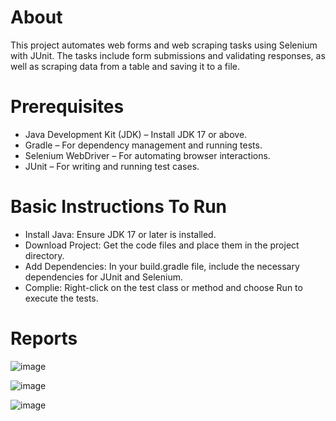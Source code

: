 # About
This project automates web forms and web scraping tasks using Selenium with JUnit. The tasks include form submissions and validating responses, as well as scraping data from a table and saving it to a file.

# Prerequisites
- Java Development Kit (JDK) – Install JDK 17 or above.
- Gradle – For dependency management and running tests.
- Selenium WebDriver – For automating browser interactions.
- JUnit – For writing and running test cases.

# Basic Instructions To Run
- Install Java: Ensure JDK 17 or later is installed.
- Download Project: Get the code files and place them in the project directory.
- Add Dependencies: In your build.gradle file, include the necessary dependencies for JUnit and Selenium.
- Complie: Right-click on the test class or method and choose Run to execute the tests.

# Reports
![image](https://github.com/user-attachments/assets/f373da2d-5138-4c9d-bbec-74daa21f8ce1)

![image](https://github.com/user-attachments/assets/bcc3e2fd-4259-4d40-ab32-0dcdfeb58254)

![image](https://github.com/user-attachments/assets/5a0668f9-0ed5-4097-b6c2-bd33e342e6c5)



  
